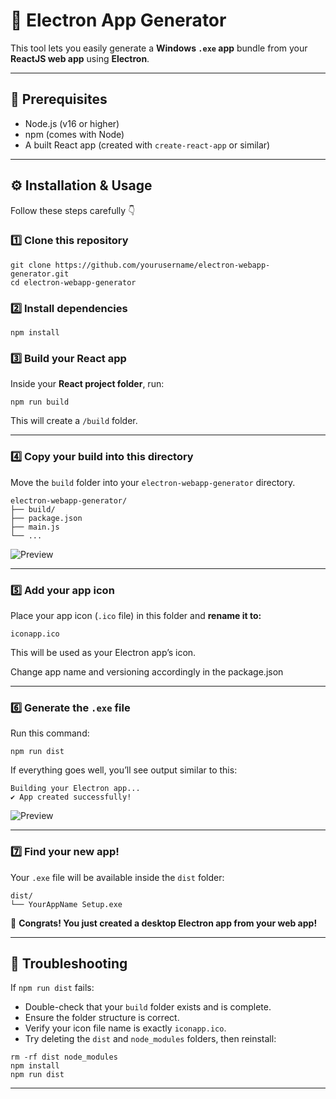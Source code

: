 # 🚀 Electron App Generator

This tool lets you easily generate a **Windows `.exe` app** bundle from your **ReactJS web app** using **Electron**.

---

## 🧩 Prerequisites

- Node.js (v16 or higher)  
- npm (comes with Node)  
- A built React app (created with `create-react-app` or similar)

---

## ⚙️ Installation & Usage

Follow these steps carefully 👇

### 1️⃣ Clone this repository

```
git clone https://github.com/yourusername/electron-webapp-generator.git
cd electron-webapp-generator
```

### 2️⃣ Install dependencies

```
npm install
```

### 3️⃣ Build your React app

Inside your **React project folder**, run:

```
npm run build
```

This will create a `/build` folder.

---

### 4️⃣ Copy your build into this directory

Move the `build` folder into your `electron-webapp-generator` directory.

```
electron-webapp-generator/
├── build/
├── package.json
├── main.js
└── ...
```

![Preview](https://github.com/y4th4rthh/electron-webapp-generator/blob/main/Screenshot%202025-10-19%20113719.png)

---

### 5️⃣ Add your app icon

Place your app icon (`.ico` file) in this folder and **rename it to:**

```
iconapp.ico
```

This will be used as your Electron app’s icon.

Change app name and versioning accordingly in the package.json

---

### 6️⃣ Generate the `.exe` file

Run this command:

```
npm run dist
```

If everything goes well, you’ll see output similar to this:

```
Building your Electron app...
✔ App created successfully!
```

![Preview](https://github.com/y4th4rthh/electron-webapp-generator/blob/main/Screenshot%202025-10-19%20113847.png)

---

### 7️⃣ Find your new app!

Your `.exe` file will be available inside the `dist` folder:

```
dist/
└── YourAppName Setup.exe
```

🎉 **Congrats! You just created a desktop Electron app from your web app!**

---

## 🧰 Troubleshooting

If `npm run dist` fails:

- Double-check that your `build` folder exists and is complete.  
- Ensure the folder structure is correct.  
- Verify your icon file name is exactly `iconapp.ico`.  
- Try deleting the `dist` and `node_modules` folders, then reinstall:

```
rm -rf dist node_modules
npm install
npm run dist
```

---
